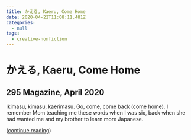 ```yaml
---
title: かえる, Kaeru, Come Home
date: 2020-04-22T11:08:11.481Z
categories:
  - null
tags:
  - creative-nonfiction
---
```

# かえる, Kaeru, Come Home

## 295 Magazine, April 2020

Ikimasu, kimasu, kaerimasu. Go, come, come back (come home). I remember Mom teaching me these words when I was six, back when she had wanted me and my brother to learn more Japanese.

([continue reading](https://issuu.com/yaleaacc/docs/295_issue_final_issuu/12))